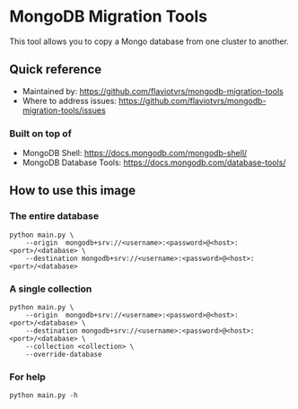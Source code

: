 # MongoDB Migration Tools

This tool allows you to copy a Mongo database from one cluster to another.

## Quick reference

* Maintained by: https://github.com/flaviotvrs/mongodb-migration-tools
* Where to address issues: https://github.com/flaviotvrs/mongodb-migration-tools/issues

### Built on top of
* MongoDB Shell: https://docs.mongodb.com/mongodb-shell/
* MongoDB Database Tools: https://docs.mongodb.com/database-tools/

## How to use this image

### The entire database
```
python main.py \  
    --origin  mongodb+srv://<username>:<password>@<host>:<port>/<database> \
    --destination mongodb+srv://<username>:<password>@<host>:<port>/<database>
```

### A single collection
```
python main.py \  
    --origin  mongodb+srv://<username>:<password>@<host>:<port>/<database> \
    --destination mongodb+srv://<username>:<password>@<host>:<port>/<database> \
    --collection <collection> \
    --override-database
```

### For help
```
python main.py -h
```
